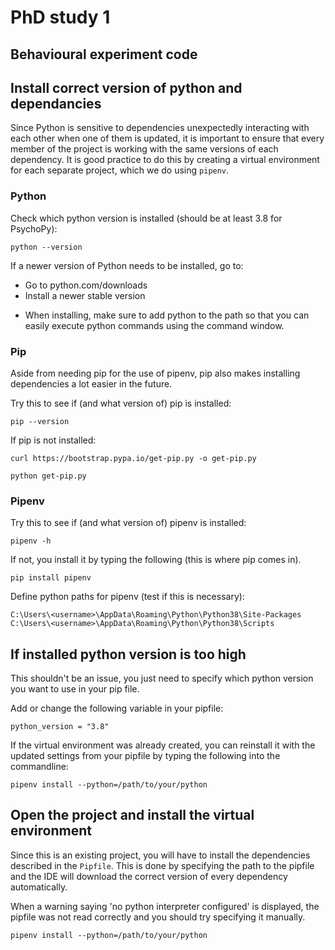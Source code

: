 # PhD study 1
## Behavioural experiment code

## Install correct version of python and dependancies
Since Python is sensitive to dependencies unexpectedly interacting with each other when one of them is updated, it is important to ensure that every member of the project is working with the same versions of each dependency.
It is good practice to do this by creating a virtual environment for each separate project, which we do using `pipenv`.

### Python
Check which python version is installed (should be at least 3.8 for PsychoPy):

`python --version`

If a newer version of Python needs to be installed, go to:
- Go to python.com/downloads
- Install a newer stable version
* When installing, make sure to add python to the path so that you can easily execute python commands using the command window.

### Pip
Aside from needing pip for the use of pipenv, pip also makes installing dependencies a lot easier in the future.

Try this to see if (and what version of) pip is installed:

`pip --version`

If pip is not installed:

`curl https://bootstrap.pypa.io/get-pip.py -o get-pip.py`

`python get-pip.py`

### Pipenv
Try this to see if (and what version of) pipenv is installed:

`pipenv -h`

If not, you install it by typing the following (this is where pip comes in).

`pip install pipenv`

Define python paths for pipenv (test if this is necessary):
```
C:\Users\<username>\AppData\Roaming\Python\Python38\Site-Packages
C:\Users\<username>\AppData\Roaming\Python\Python38\Scripts
```

## If installed python version is too high
This shouldn't be an issue, you just need to specify which python version you want to use in your pip file.

Add or change the following variable in your pipfile:

`python_version = "3.8"`

If the virtual environment was already created, you can reinstall it with the updated settings from your pipfile by typing the following into the commandline:

`pipenv install --python=/path/to/your/python`

## Open the project and install the virtual environment
Since this is an existing project, you will have to install the dependencies described in the `Pipfile`.
This is done by specifying the path to the pipfile and the IDE will download the correct version of every dependency automatically.

When a warning saying 'no python interpreter configured' is displayed, the pipfile was not read correctly and you should try specifying it manually.

`pipenv install --python=/path/to/your/python`